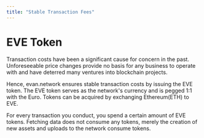 ```yaml
---
title: "Stable Transaction Fees"
---
```

# EVE Token

Transaction costs have been a significant cause for concern in the past.
Unforeseeable price changes provide no basis for any business to operate with and have deterred many ventures into blockchain projects.

Hence, evan.network ensures stable transaction costs by issuing the EVE token. 
The EVE token serves as the network's currency and is pegged 1:1 with the Euro.
Tokens can be acquired by exchanging Ethereum(ETH) to EVE.

For every transaction you conduct, you spend a certain amount of EVE tokens. 
Fetching data does not consume any tokens, merely the creation of new assets and uploads to the network consume tokens.
